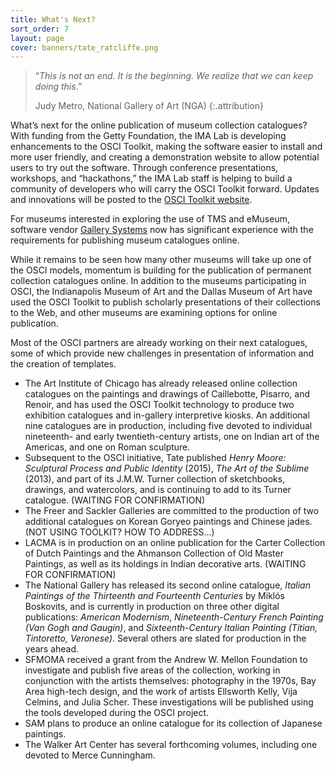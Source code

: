 ```yaml
---
title: What's Next?
sort_order: 7
layout: page
cover: banners/tate_ratcliffe.png
---
```

> “*This is not an end. It is the beginning. We realize that we can keep doing this*.”
>
> Judy Metro, National Gallery of Art (NGA)
> {:.attribution}

What’s next for the online publication of museum collection catalogues? With funding from the Getty Foundation, the IMA Lab is developing enhancements to the OSCI Toolkit, making the software easier to install and more user friendly, and creating a demonstration website to allow potential users to try out the software. Through conference presentations, workshops, and “hackathons,” the IMA Lab staff is helping to build a community of developers who will carry the OSCI Toolkit forward. Updates and innovations will be posted to the [OSCI Toolkit website](http://www.oscitoolkit.org).

For museums interested in exploring the use of TMS and eMuseum, software vendor [Gallery Systems](http://www.gallerysystems.com) now has significant experience with the requirements for publishing museum catalogues online.

While it remains to be seen how many other museums will take up one of the OSCI models, momentum is building for the publication of permanent collection catalogues online. In addition to the museums participating in OSCI, the Indianapolis Museum of Art and the Dallas Museum of Art have used the OSCI Toolkit to publish scholarly presentations of their collections to the Web, and other museums are examining options for online publication.

Most of the OSCI partners are already working on their next catalogues, some of which provide new challenges in presentation of information and the creation of templates.

- The Art Institute of Chicago has already released online collection catalogues on the paintings and drawings of Caillebotte, Pisarro, and Renoir, and has used the OSCI Toolkit technology to produce two exhibition catalogues and in-gallery interpretive kiosks. An additional nine catalogues are in production, including five devoted to individual nineteenth- and early twentieth-century artists, one on Indian art of the Americas, and one on Roman sculpture.
- Subsequent to the OSCI initiative, Tate published *Henry Moore: Sculptural Process and Public Identity* (2015), *The Art of the Sublime* (2013), and part of its J.M.W. Turner collection of sketchbooks, drawings, and watercolors, and is continuing to add to its Turner catalogue. (WAITING FOR CONFIRMATION)
- The Freer and Sackler Galleries are committed to the production of two additional catalogues on Korean Goryeo paintings and Chinese jades. (NOT USING TOOLKIT? HOW TO ADDRESS…)
- LACMA is in production on an online publication for the Carter Collection of Dutch Paintings and the Ahmanson Collection of Old Master Paintings, as well as its holdings in Indian decorative arts. (WAITING FOR CONFIRMATION)
- The National Gallery has released its second online catalogue, *Italian Paintings of the Thirteenth and Fourteenth Centuries* by Miklós Boskovits, and is currently in production on three other digital publications: *American Modernism*, *Nineteenth-Century French Painting (Van Gogh and Gaugin)*, and *Sixteenth-Century Italian Painting (Titian, Tintoretto, Veronese)*. Several others are slated for production in the years ahead.
- SFMOMA received a grant from the Andrew W. Mellon Foundation to investigate and publish five areas of the collection, working in conjunction with the artists themselves: photography in the 1970s, Bay Area high-tech design, and the work of artists Ellsworth Kelly, Vija Celmins, and Julia Scher. These investigations will be published using the tools developed during the OSCI project.
- SAM plans to produce an online catalogue for its collection of Japanese paintings.
- The Walker Art Center has several forthcoming volumes, including one devoted to Merce Cunningham.
